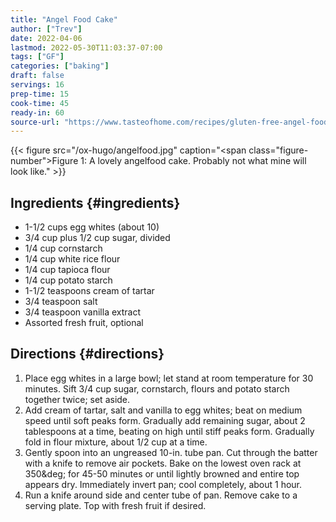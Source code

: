 ```yaml
---
title: "Angel Food Cake"
author: ["Trev"]
date: 2022-04-06
lastmod: 2022-05-30T11:03:37-07:00
tags: ["GF"]
categories: ["baking"]
draft: false
servings: 16
prep-time: 15
cook-time: 45
ready-in: 60
source-url: "https://www.tasteofhome.com/recipes/gluten-free-angel-food-cake/"
---
```


{{< figure src="/ox-hugo/angelfood.jpg" caption="<span class=\"figure-number\">Figure 1: </span>A lovely angelfood cake. Probably not what mine will look like." >}}


## Ingredients {#ingredients}

-   1-1/2 cups egg whites (about 10)
-   3/4 cup plus 1/2 cup sugar, divided
-   1/4 cup cornstarch
-   1/4 cup white rice flour
-   1/4 cup tapioca flour
-   1/4 cup potato starch
-   1-1/2 teaspoons cream of tartar
-   3/4 teaspoon salt
-   3/4 teaspoon vanilla extract
-   Assorted fresh fruit, optional


## Directions {#directions}

1.  Place egg whites in a large bowl; let stand at room temperature for 30 minutes. Sift 3/4 cup sugar, cornstarch, flours and potato starch together twice; set aside.
2.  Add cream of tartar, salt and vanilla to egg whites; beat on medium speed until soft peaks form. Gradually add remaining sugar, about 2 tablespoons at a time, beating on high until stiff peaks form. Gradually fold in flour mixture, about 1/2 cup at a time.
3.  Gently spoon into an ungreased 10-in. tube pan. Cut through the batter with a knife to remove air pockets. Bake on the lowest oven rack at 350&amp;deg; for 45-50 minutes or until lightly browned and entire top appears dry. Immediately invert pan; cool completely, about 1 hour.
4.  Run a knife around side and center tube of pan. Remove cake to a serving plate. Top with fresh fruit if desired.